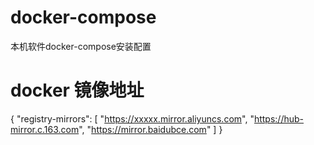 
# docker-compose

本机软件docker-compose安装配置

# docker 镜像地址
{
  "registry-mirrors": [
    "https://xxxxx.mirror.aliyuncs.com",
    "https://hub-mirror.c.163.com",
    "https://mirror.baidubce.com"
  ]
}